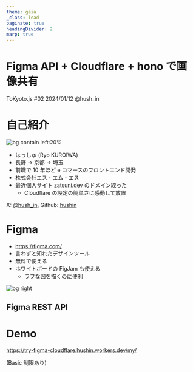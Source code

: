 ```yaml
---
theme: gaia
_class: lead
paginate: true
headingDivider: 2
marp: true
---
```


# Figma API + Cloudflare + hono で画像共有

ToKyoto.js #02
2024/01/12
@hush_in

# 自己紹介

![bg contain left:20%](https://try-figma-cloudflare.hushin.workers.dev/c1a9eb84-3d99-4991-a08c-210bfe85a021.png)

- はっしゅ (Ryo KUROIWA)
- 長野 → 京都 → 埼玉
- 前職で 10 年ほど e コマースのフロントエンド開発
- 株式会社エス・エム・エス
- 最近個人サイト [zatsuni.dev](https://zatsuni.dev/) のドメイン取った
  - Cloudflare の設定の簡単さに感動して放置

X: [@hush_in](https://github.com/hushin), Github: [hushin](https://github.com/hushin)

<!-- # アジェンダ

Figma API + Cloudflare + hono で画像共有 -->

# Figma

- https://figma.com/
- 言わずと知れたデザインツール
- 無料で使える
- ホワイトボードの FigJam も使える
  - ラフな図を描くのに便利

![bg right](https://try-figma-cloudflare.hushin.workers.dev/19511fb0-e380-43b7-b5fe-53a780706c41.png)

## Figma REST API

# Demo

https://try-figma-cloudflare.hushin.workers.dev/my/

(Basic 制限あり)
